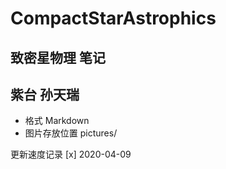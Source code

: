 # CompactStarAstrophics
## 致密星物理 笔记
## 紫台 孙天瑞

* 格式 Markdown 
* 图片存放位置 pictures/

更新速度记录
[x] 2020-04-09
